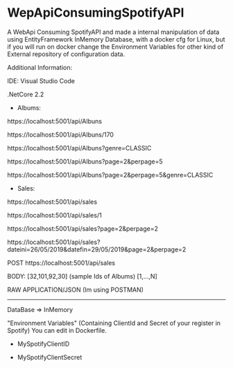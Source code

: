 # WepApiConsumingSpotifyAPI
A WebApi Consuming SpotifyAPI and made a internal manipulation of data using EntityFramework InMemory Database, with a docker cfg for Linux, but if you will run on docker change the Environment Variables for other kind of External repository of configuration data.


Additional Information:

IDE: Visual Studio Code

.NetCore 2.2

- Albums:

https://localhost:5001/api/Albuns

https://localhost:5001/api/Albuns/170

https://localhost:5001/api/Albuns?genre=CLASSIC

https://localhost:5001/api/Albuns?page=2&perpage=5

https://localhost:5001/api/Albuns?page=2&perpage=5&genre=CLASSIC

- Sales:

https://localhost:5001/api/sales

https://localhost:5001/api/sales/1

https://localhost:5001/api/sales?page=2&perpage=2

https://localhost:5001/api/sales?dateini=26/05/2019&datefin=29/05/2019&page=2&perpage=2

POST https://localhost:5001/api/sales 

BODY: [32,101,92,30] (sample Ids of Albums) [1,...,N]

RAW APPLICATION/JSON (Im using POSTMAN)

_________________________________________________________________________________________

DataBase => InMemory

"Environment Variables" (Containing ClientId and Secret of your register in Spotify)
You can edit in Dockerfile.

- MySpotifyClientID

- MySpotifyClientSecret
